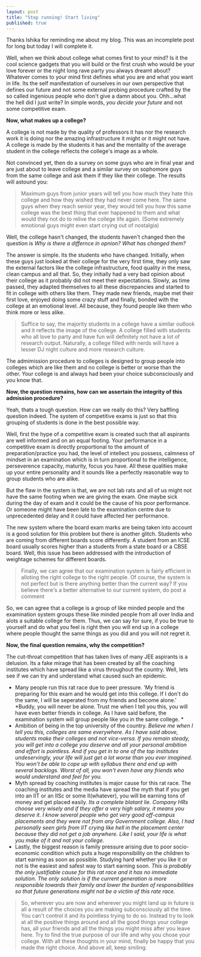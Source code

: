 ```yaml
---
layout: post
title: "Stop running! Start living"
published: true
---
```


Thanks Ishika for reminding me about my blog. This was an incomplete post for long but today I will complete it.

Well, when we think about college what comes first to your mind? Is it the cool science gadgets that you will build or the first crush who would be your love forever or the night long rave party you always dreamt about?
Whatever comes to your mind first defines what you are and what you want in life. Its the self manifestation of ourselves in our own perspective that defines our future and not some external probing procedure crafted by the so called ingenious people who don't give a damn about you. Ohh...what the hell did I just write?
In simple words, *you decide your future* and not some competitive exam.

**Now, what makes up a college?**

A college is not made by the quality of professors it has nor the research work it is doing nor the amazing infrastructure it might or it might not have. A college is made by the students it has and the mentality of the average student in the college reflects the college's image as a whole. 

Not convinced yet, then do a survey on some guys who are in final year and are just about to leave college and a similar survey on sophomore guys from the same college and ask them if they like their college. 
The results will astound you:
>Maximum guys from junior years will tell you how much they hate this college and how they wished they had never come here.
The same guys when they reach senior year, they would tell you how this same college was the best thing that ever happened to them and what would they not do to relive the college life again. (Some extremely emotional guys might even start crying out of nostalgia)

Well, the college hasn't changed, the students haven't changed then the question is *Why is there a differnce in opnion? What has changed them?*

The answer is simple. Its the students who have changed. Initially, when these guys just looked at their college for the very first time, they only saw the external factors like the college infrastructure, food quality in the mess, clean campus and all that. So, they initially had a very bad opinion about their college as it probably did not meet their expectations. 
Slowly, as time passed, they adapted themselves to all these discrepancies and started to fit in college with others like them. They made new friends, maybe met their first love, enjoyed doing some crazy stuff and finally, bonded with the college at an emotional level. All because, they found people like them who think more or less alike. 
>Suffice to say, the majority students in a college have a similar outlook and it reflects the image of the college. A college filled with students who all love to party and have fun will definitely not have a lot of research output. Naturally, a college filled with nerds will have a lesser DJ night culture and more research culture. 

The admimission procedure to colleges is designed to group people into colleges which are like them and no college is better or worse than the other. Your college is and always had been your choice subconsciously and you know that.

**Now, the question remains, how can we assertain the integrity of this admission procedure?**

Yeah, thats a tough question. How can we really do this? Very baffling question indeed. The system of competitive exams is just so that this grouping of students is done in the best possible way. 

Well, first the hype of a competitive exam is created such that all aspirants are well informed and on an equal footing. Your performance in a competitive exam is directly proportional to the amount of preparation/practice you had, the level of intellect you possess, calmness of mindset in an examination which is in turn proportional to the intelligence, perseverence capacity, maturity, focus you have. All these qualities make up your entire personality and it sounds like a perfectly reasonable way to group students who are alike.

But the flaw in the system is that, we are not lab rats and all of us might not have the same footing when we are giving the exam. One maybe sick during the day of exam and it could be the cause of his poor performance. Or someone might have been late to the examination centre due to unprecedented delay and it could have affected her performance.

The new system where the board exam marks are being taken into account is a good solution for this problem but there is another glitch. Students who are coming from different boards score differently. A student from an ICSE board usually scores higher than a students from a state board or a CBSE board. Well, this issue has been addressed with the introduction of weightage schemes for different boards.

>Finally, we can agree that our examination system is fairly efficient in alloting the right college to the right people. Of course, the system is not perfect but is there anything better than the current way? 
If you believe there's a better alternative to our current system, do post a comment

So, we can agree that a college is a group of like minded people and the examination system groups these like minded people from all over India and alots a suitable college for them. Thus, we can say for sure, if you be true to yourself and do what you feel is right then you will end up in a college where people thought the same things as you did and you will not regret it.

**Now, the final question remains, why the competition?**

The cut-throat competition that has taken lives of many JEE aspirants is a delusion. Its a fake mirage that has been created by all the coaching institutes which have spread like a virus throughout the country. Well, lets see if we can try and understand what caused such an epidemic.

- Many people run this rat race due to peer pressure. 'My friend is preparing for this exam and he would get into this college. If I don't do the same, I will be seperated from my friends and become alone.' 
*Buddy, you will never be alone. Trust me when I tell you this, you will have even better friends in college. As I have said before, the examination system will group people like you in the same college. *
- Ambition of being in the top university of the country. 
*Believe me when I tell you this, colleges are same everywhere. As I have said above, students make their colleges and not vice-versa. If you remain steady, you will get into a college you deserve and all your personal ambition and effort is pointless. And if you get in to one of the top institutes undeservingly, your life will just get a lot worse than you ever imagined. You won't be able to cope up with syllabus there and end up with several backlogs. Worst of all, you won't even have any friends who would understand and feel for you.*
- Myth spread by coaching institutes is major cause for this rat race. The coaching institutes and the media have spread the myth that if you get into an IIT or an IISc or some II(whatever), you will be earning tons of money and get placed easily. 
*Its a complete blatant lie. Company HRs choose very wisely and if they offer a very high salary, it means you deserve it. I know several people who got very good off-campus placements and they were not from any Government college. Also, I had personally seen girls from IIT crying like hell in the placement center because they did not get a job anywhere. Like I said, your life is what you make of it and not your college.*
- Lastly, the biggest reason is family pressure arising due to poor socio-economic condition which puts a huge responsibility on the children to start earning as soon as possible. Studying hard whether you like it or not is the easiest and safest way to start earning soon. 
*This is probably the only justifiable cause for this rat race and it has no immediate solution. The only solution is if the current generation is more responsible towards their family and lower the burden of responsibilities so that future generations might not be a victim of this rate race.*

>So, wherever you are now and wherever you might land up in future is all a result of the choices you are making subconsciously all the time. You can't control it and its pointless trying to do so. Instead try to look at all the positive things around and all the good things your college has, all your friends and all the things you might miss after you leave here. Try to find the true purpose of our life and why you chose your college. With all these thoughts in your mind, finally be happy that you made the right choice. And above all, keep smiling.